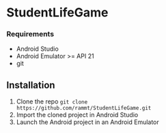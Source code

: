 # StudentLifeGame

### Requirements
* Android Studio
* Android Emulator >= API 21
* git

## Installation 

1. Clone the repo `git clone https://github.com/rammt/StudentLifeGame.git`
2. Import the cloned project in Android Studio
3. Launch the Android project in an Android Emulator
